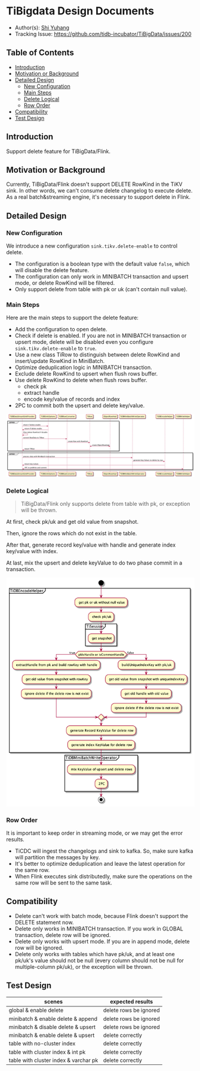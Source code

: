 # TiBigdata Design Documents

- Author(s): [Shi Yuhang](http://github.com/shiyuhang0)
- Tracking Issue: https://github.com/tidb-incubator/TiBigData/issues/200

## Table of Contents

* [Introduction](#introduction)
* [Motivation or Background](#motivation-or-background)
* [Detailed Design](#detailed-design)
  * [New Configuration](#new-configuration)
  * [Main Steps](#mian-steps)
  * [Delete Logical](#delete-logical)
  * [Row Order](#row-order)
* [Compatibility](#compatibility)
* [Test Design](#test-design)

## Introduction

Support delete feature for TiBigData/Flink.

## Motivation or Background

Currently, TiBigData/Flink doesn't support DELETE RowKind in the TiKV sink. In other words, we can't consume delete changelog to execute delete.
As a real batch&streaming engine, it's necessary to support delete in Flink.

## Detailed Design

### New Configuration

We introduce a new configuration `sink.tikv.delete-enable` to control delete.
- The configuration is a boolean type with the default value `false`, which will disable the delete feature.
- The configuration can only work in MINIBATCH transaction and upsert mode, or delete RowKind will be filtered.
- Only support delete from table with pk or uk (can't contain null value).

### Main Steps

Here are the main steps to support the delete feature:
- Add the configuration to open delete.
- Check if delete is enabled. If you are not in MINIBATCH transaction or upsert mode, delete will be disabled even you configure `sink.tikv.delete-enable` to `true`.
- Use a new class TiRow to distinguish between delete RowKind and insert/update RowKind in MiniBatch.
- Optimize deduplication logic in MINIBATCH transaction.
- Exclude delete RowKind to upsert when flush rows buffer.
- Use delete RowKind to delete when flush rows buffer.
  - check pk
  - extract handle
  - encode key/value of records and index
- 2PC to commit both the upsert and delete key/value.

![image alt text](imgs/delete_feature/delete.png)

### Delete Logical

> TiBigData/Flink only supports delete from table with pk, or exception will be thrown.

At first, check pk/uk and get old value from snapshot.

Then, ignore the rows which do not exist in the table.

After that, generate record key/value with handle and generate index key/value with index.

At last, mix the upsert and delete keyValue to do two phase commit in a transaction.

![image alt text](imgs/delete_feature/delete_logical.png)

### Row Order

It is important to keep order in streaming mode, or we may get the error results.
- TiCDC will ingest the changelogs and sink to kafka. So, make sure kafka will partition the messages by key.
- It's better to optimize deduplication and leave the latest operation for the same row.
- When Flink executes sink distributedly, make sure the operations on the same row will be sent to the same task.

## Compatibility

- Delete can't work with batch mode, because Flink doesn't support the DELETE statement now.
- Delete only works in MINIBATCH transaction. If you work in GLOBAL transaction, delete row will be ignored.
- Delete only works with upsert mode. If you are in append mode, delete row will be ignored.
- Delete only works with tables which have pk/uk, and at least one pk/uk's value should not be null (every column should not be null for multiple-column pk/uk), or the exception will be thrown.



## Test Design

| scenes                                | expected results       |
| ------------------------------------- | ---------------------- |
| global & enable delete                | delete rows be ignored |
| minibatch & enable delete & append    | delete rows be ignored |
| minibatch & disable delete & upsert   | delete rows be ignored |
| minibatch & enable delete & upsert    | delete correctly        |
| table with no-cluster index           | delete correctly        |
| table with cluster index & int pk     | delete correctly        |
| table with cluster index & varchar pk | delete correctly        |
